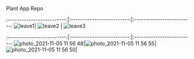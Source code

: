 Plant App Repo


:-------------------------:|:-------------------------:|:-------------------------:
![leave1](https://user-images.githubusercontent.com/37993690/140507305-00e47ac6-eed2-4e35-a8fc-b36a4161b263.jpeg)|  ![leave2](https://user-images.githubusercontent.com/37993690/140507355-56c8b55f-2d24-4b3f-a88e-355cfccf7b88.jpeg) | ![leave3](https://user-images.githubusercontent.com/37993690/140507366-5c3fff49-244b-4a5d-b1e5-6bb90dae5121.jpeg)


:-------------------------:|:-------------------------:|:-------------------------:
![photo_2021-11-05 11 56 48](https://user-images.githubusercontent.com/37993690/140507539-60ccfa39-1b61-43ca-b345-8cf2310ae3d6.jpeg)|![photo_2021-11-05 11 56 55](https://user-images.githubusercontent.com/37993690/140507589-2c79e645-0029-449c-97ec-200333c57623.jpeg)| ![photo_2021-11-05 11 56 50](https://user-images.githubusercontent.com/37993690/140507566-ec811966-f162-4e7c-a64d-137540cec55a.jpeg)|




